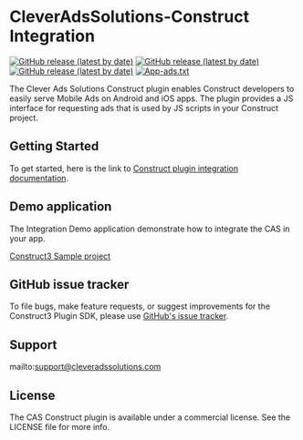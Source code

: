 # CleverAdsSolutions-Construct Integration
[![GitHub release (latest by date)](https://img.shields.io/npm/v/@cleveradssolutions/cas.cordova.base?label=CAS%20Cordova)](https://github.com/cleveradssolutions/CAS-Cordova)
[![GitHub release (latest by date)](https://img.shields.io/github/v/release/CleverAdsSolutions/CAS-Android?label=CAS%20Android)](https://github.com/cleveradssolutions/CAS-Android)
[![GitHub release (latest by date)](https://img.shields.io/github/v/release/CleverAdsSolutions/CAS-iOS?label=CAS%20iOS)](https://github.com/cleveradssolutions/CAS-iOS)
[![App-ads.txt](https://img.shields.io/endpoint?url=https://raw.githubusercontent.com/cleveradssolutions/App-ads.txt/master/Shield.json)](https://github.com/cleveradssolutions/App-ads.txt)        

The Clever Ads Solutions Construct plugin enables Construct developers to easily serve Mobile Ads on Android and iOS apps. The plugin provides a JS interface for requesting ads that is used by JS scripts in your Construct project.     

## Getting Started
To get started, here is the link to [Construct plugin integration documentation](https://github.com/VladShin/Test-Repository/wiki).

## Demo application

The Integration Demo application demonstrate how to integrate the CAS in your app.

[Construct3 Sample project](https://github.com/VladShin/Test-Repository/blob/main/CAS-Construct-Sample.c3p)

## GitHub issue tracker
To file bugs, make feature requests, or suggest improvements for the Construct3 Plugin SDK, please use [GitHub's issue tracker](https://github.com/VladShin/Test-Repository/issues).

## Support
mailto:support@cleveradssolutions.com

## License
The CAS Construct plugin is available under a commercial license. See the LICENSE file for more info.

